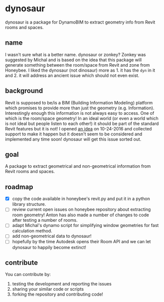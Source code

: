 # dynosaur
dynosaur is a package for DynamoBIM to extract geometry info from Revit rooms and spaces.

## name
I wasn't sure what is a better name. dynosaur or zonkey? Zonkey was suggested by Michal and is based on the idea that this package will generate something between the room/space from Revit and zone from Honeybee. I liked the dynosaur (not dinosaur) more as 1. it has the `dyn` in it and 2. it will address an ancient issue which should not even exist.

## background
Revit is supposed to be/is a BIM (Building Information Modeling) platform which promises to provide more than just the geometry (e.g. Information). Interestingly enough this information is not always easy to access. One of which is the room/space geometry! In an ideal world (or even a world which is not ideal but people listen to each other!) it should be part of the standard Revit features but it is not! I opened [an idea](https://forums.autodesk.com/t5/revit-ideas/api-access-to-room-openings-geometry-and-materials-in-revit/idi-p/6642406) on 10-24-2016 and collected support to make it happen but it doesn't seem to be considered and implemented any time soon! dynosaur will get this issue sorted out.

## goal
A package to extract geometrical and non-geometrical information from Revit rooms and spaces.

## roadmap
- [x] copy the code available in honeybee's revit.py and put it in a python library structure.
- [ ] review current open issues on honeybee repository about extracting room geometry! Anton has also made a number of changes to code after testing a number of rooms.
- [ ] adapt Michal's dynamo script for simplifying window geometries for fast calculation method.
- [ ] add non-geometrical data to dynosaur!
- [ ] hopefully by the time Autodesk opens their Room API and we can let dynosaur to happily become extinct!

## contribute
You can contribute by:
1. testing the development and reporting the issues
2. sharing your similar code or scripts
3. forking the repository and contributing code!
